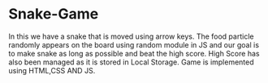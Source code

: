 # Snake-Game
In this we have a snake that is moved using arrow keys. The food particle randomly appears on the board using random module in JS and our goal is to make snake as long as possible and beat the high score. High Score has also been managed as it is stored in Local Storage. Game is implemented using HTML,CSS AND JS.
